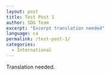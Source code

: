```yaml
---
layout: post
title: Test Post 1
author: SDG Team
excerpt: "Excerpt translation needed"
language: ca
permalink: /test-post-1/
categories:
  - International
---
```


Translation needed.
